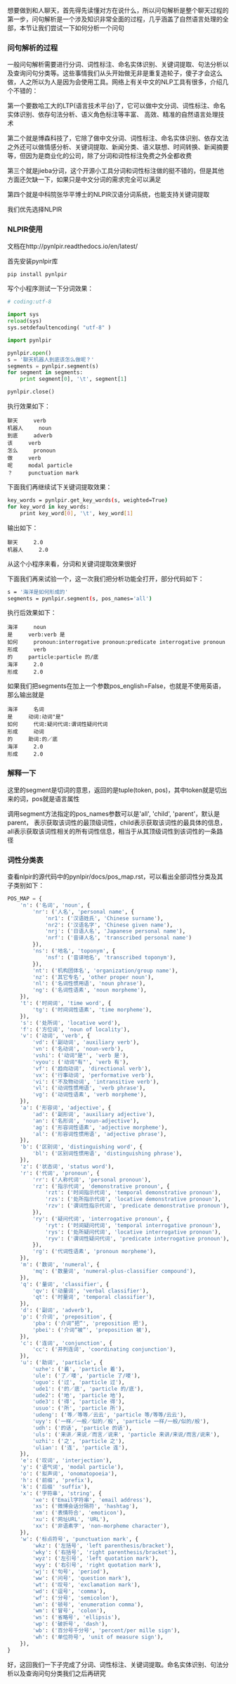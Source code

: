 想要做到和人聊天，首先得先读懂对方在说什么，所以问句解析是整个聊天过程的第一步，问句解析是一个涉及知识非常全面的过程，几乎涵盖了自然语言处理的全部，本节让我们尝试一下如何分析一个问句 

### 问句解析的过程

一般问句解析需要进行分词、词性标注、命名实体识别、关键词提取、句法分析以及查询问句分类等。这些事情我们从头开始做无非是重复造轮子，傻子才会这么做，人之所以为人是因为会使用工具。网络上有关中文的NLP工具有很多，介绍几个不错的：

第一个要数哈工大的LTP(语言技术平台)了，它可以做中文分词、词性标注、命名实体识别、依存句法分析、语义角色标注等丰富、 高效、精准的自然语言处理技术

第二个就是博森科技了，它除了做中文分词、词性标注、命名实体识别、依存文法之外还可以做情感分析、关键词提取、新闻分类、语义联想、时间转换、新闻摘要等，但因为是商业化的公司，除了分词和词性标注免费之外全都收费

第三个就是jieba分词，这个开源小工具分词和词性标注做的挺不错的，但是其他方面还欠缺一下，如果只是中文分词的需求完全可以满足

第四个就是中科院张华平博士的NLPIR汉语分词系统，也能支持关键词提取

我们优先选择NLPIR

### NLPIR使用

文档在http://pynlpir.readthedocs.io/en/latest/

首先安装pynlpir库
```sh
pip install pynlpir
```

写个小程序测试一下分词效果：
```python
# coding:utf-8

import sys
reload(sys)
sys.setdefaultencoding( "utf-8" )

import pynlpir

pynlpir.open()
s = '聊天机器人到底该怎么做呢？'
segments = pynlpir.segment(s)
for segment in segments:
    print segment[0], '\t', segment[1]

pynlpir.close()
```

执行效果如下：
```
聊天     verb
机器人     noun
到底     adverb
该     verb
怎么     pronoun
做     verb
呢     modal particle
？     punctuation mark
```

下面我们再继续试下关键词提取效果：
```sh
key_words = pynlpir.get_key_words(s, weighted=True)
for key_word in key_words:
    print key_word[0], '\t', key_word[1]
```
输出如下：
```
聊天     2.0
机器人     2.0
```

从这个小程序来看，分词和关键词提取效果很好

下面我们再来试验一个，这一次我们把分析功能全打开，部分代码如下：
```sh
s = '海洋是如何形成的'
segments = pynlpir.segment(s, pos_names='all')
```
执行后效果如下：
```
海洋     noun
是     verb:verb 是
如何     pronoun:interrogative pronoun:predicate interrogative pronoun
形成     verb
的     particle:particle 的/底
海洋     2.0
形成     2.0
```
 

如果我们把segments在加上一个参数pos_english=False，也就是不使用英语，那么输出就是
```
海洋     名词
是     动词:动词"是"
如何     代词:疑问代词:谓词性疑问代词
形成     动词
的     助词:的／底
海洋     2.0
形成     2.0
```

### 解释一下

这里的segment是切词的意思，返回的是tuple(token, pos)，其中token就是切出来的词，pos就是语言属性

调用segment方法指定的pos_names参数可以是'all', 'child', 'parent'，默认是parent， 表示获取该词性的最顶级词性，child表示获取该词性的最具体的信息，all表示获取该词性相关的所有词性信息，相当于从其顶级词性到该词性的一条路径



### 词性分类表

查看nlpir的源代码中的pynlpir/docs/pos_map.rst，可以看出全部词性分类及其子类别如下：
```python
POS_MAP = {
    'n': ('名词', 'noun', {
        'nr': ('人名', 'personal name', {
            'nr1': ('汉语姓氏', 'Chinese surname'),
            'nr2': ('汉语名字', 'Chinese given name'),
            'nrj': ('日语人名', 'Japanese personal name'),
            'nrf': ('音译人名', 'transcribed personal name')
        }),
        'ns': ('地名', 'toponym', {
            'nsf': ('音译地名', 'transcribed toponym'),
        }),
        'nt': ('机构团体名', 'organization/group name'),
        'nz': ('其它专名', 'other proper noun'),
        'nl': ('名词性惯用语', 'noun phrase'),
        'ng': ('名词性语素', 'noun morpheme'),
    }),
    't': ('时间词', 'time word', {
        'tg': ('时间词性语素', 'time morpheme'),
    }),
    's': ('处所词', 'locative word'),
    'f': ('方位词', 'noun of locality'),
    'v': ('动词', 'verb', {
        'vd': ('副动词', 'auxiliary verb'),
        'vn': ('名动词', 'noun-verb'),
        'vshi': ('动词"是"', 'verb 是'),
        'vyou': ('动词"有"', 'verb 有'),
        'vf': ('趋向动词', 'directional verb'),
        'vx': ('行事动词', 'performative verb'),
        'vi': ('不及物动词', 'intransitive verb'),
        'vl': ('动词性惯用语', 'verb phrase'),
        'vg': ('动词性语素', 'verb morpheme'),
    }),
    'a': ('形容词', 'adjective', {
        'ad': ('副形词', 'auxiliary adjective'),
        'an': ('名形词', 'noun-adjective'),
        'ag': ('形容词性语素', 'adjective morpheme'),
        'al': ('形容词性惯用语', 'adjective phrase'),
    }),
    'b': ('区别词', 'distinguishing word', {
        'bl': ('区别词性惯用语', 'distinguishing phrase'),
    }),
    'z': ('状态词', 'status word'),
    'r': ('代词', 'pronoun', {
        'rr': ('人称代词', 'personal pronoun'),
        'rz': ('指示代词', 'demonstrative pronoun', {
            'rzt': ('时间指示代词', 'temporal demonstrative pronoun'),
            'rzs': ('处所指示代词', 'locative demonstrative pronoun'),
            'rzv': ('谓词性指示代词', 'predicate demonstrative pronoun'),
        }),
        'ry': ('疑问代词', 'interrogative pronoun', {
            'ryt': ('时间疑问代词', 'temporal interrogative pronoun'),
            'rys': ('处所疑问代词', 'locative interrogative pronoun'),
            'ryv': ('谓词性疑问代词', 'predicate interrogative pronoun'),
        }),
        'rg': ('代词性语素', 'pronoun morpheme'),
    }),
    'm': ('数词', 'numeral', {
        'mq': ('数量词', 'numeral-plus-classifier compound'),
    }),
    'q': ('量词', 'classifier', {
        'qv': ('动量词', 'verbal classifier'),
        'qt': ('时量词', 'temporal classifier'),
    }),
    'd': ('副词', 'adverb'),
    'p': ('介词', 'preposition', {
        'pba': ('介词“把”', 'preposition 把'),
        'pbei': ('介词“被”', 'preposition 被'),
    }),
    'c': ('连词', 'conjunction', {
        'cc': ('并列连词', 'coordinating conjunction'),
    }),
    'u': ('助词', 'particle', {
        'uzhe': ('着', 'particle 着'),
        'ule': ('了／喽', 'particle 了/喽'),
        'uguo': ('过', 'particle 过'),
        'ude1': ('的／底', 'particle 的/底'),
        'ude2': ('地', 'particle 地'),
        'ude3': ('得', 'particle 得'),
        'usuo': ('所', 'particle 所'),
        'udeng': ('等／等等／云云', 'particle 等/等等/云云'),
        'uyy': ('一样／一般／似的／般', 'particle 一样/一般/似的/般'),
        'udh': ('的话', 'particle 的话'),
        'uls': ('来讲／来说／而言／说来', 'particle 来讲/来说/而言/说来'),
        'uzhi': ('之', 'particle 之'),
        'ulian': ('连', 'particle 连'),
    }),
    'e': ('叹词', 'interjection'),
    'y': ('语气词', 'modal particle'),
    'o': ('拟声词', 'onomatopoeia'),
    'h': ('前缀', 'prefix'),
    'k': ('后缀' 'suffix'),
    'x': ('字符串', 'string', {
        'xe': ('Email字符串', 'email address'),
        'xs': ('微博会话分隔符', 'hashtag'),
        'xm': ('表情符合', 'emoticon'),
        'xu': ('网址URL', 'URL'),
        'xx': ('非语素字', 'non-morpheme character'),
    }),
    'w': ('标点符号', 'punctuation mark', {
        'wkz': ('左括号', 'left parenthesis/bracket'),
        'wky': ('右括号', 'right parenthesis/bracket'),
        'wyz': ('左引号', 'left quotation mark'),
        'wyy': ('右引号', 'right quotation mark'),
        'wj': ('句号', 'period'),
        'ww': ('问号', 'question mark'),
        'wt': ('叹号', 'exclamation mark'),
        'wd': ('逗号', 'comma'),
        'wf': ('分号', 'semicolon'),
        'wn': ('顿号', 'enumeration comma'),
        'wm': ('冒号', 'colon'),
        'ws': ('省略号', 'ellipsis'),
        'wp': ('破折号', 'dash'),
        'wb': ('百分号千分号', 'percent/per mille sign'),
        'wh': ('单位符号', 'unit of measure sign'),
    }),
}
```
好，这回我们一下子完成了分词、词性标注、关键词提取。命名实体识别、句法分析以及查询问句分类我们之后再研究
